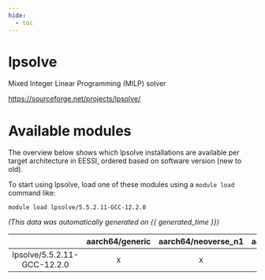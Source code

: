 ```yaml
---
hide:
  - toc
---
```


lpsolve
=======


Mixed Integer Linear Programming (MILP) solver

https://sourceforge.net/projects/lpsolve/
# Available modules


The overview below shows which lpsolve installations are available per target architecture in EESSI, ordered based on software version (new to old).

To start using lpsolve, load one of these modules using a `module load` command like:

```shell
module load lpsolve/5.5.2.11-GCC-12.2.0
```

*(This data was automatically generated on {{ generated_time }})*  

| |aarch64/generic|aarch64/neoverse_n1|aarch64/neoverse_v1|x86_64/generic|x86_64/amd/zen2|x86_64/amd/zen3|x86_64/amd/zen4|x86_64/intel/haswell|x86_64/intel/sapphire_rapids|x86_64/intel/skylake_avx512|
| :---: | :---: | :---: | :---: | :---: | :---: | :---: | :---: | :---: | :---: | :---: |
|lpsolve/5.5.2.11-GCC-12.2.0|x|x|x|x|x|x|-|x|-|x|
